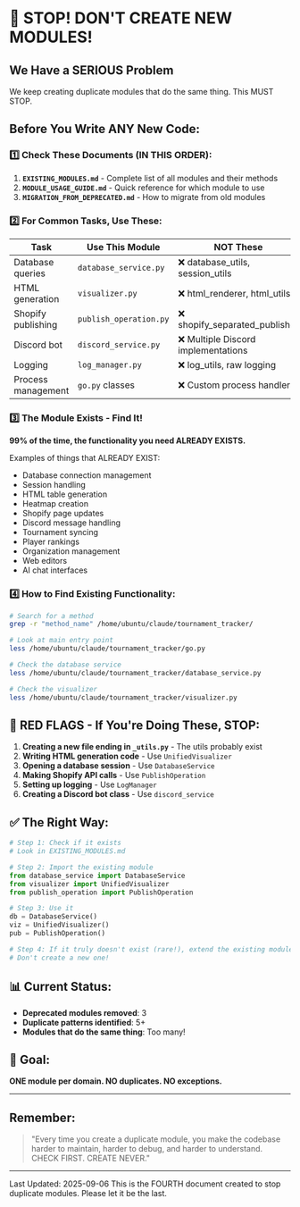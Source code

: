 # 🛑 STOP! DON'T CREATE NEW MODULES!

## We Have a SERIOUS Problem

We keep creating duplicate modules that do the same thing. This MUST STOP.

## Before You Write ANY New Code:

### 1️⃣ Check These Documents (IN THIS ORDER):
1. **`EXISTING_MODULES.md`** - Complete list of all modules and their methods
2. **`MODULE_USAGE_GUIDE.md`** - Quick reference for which module to use
3. **`MIGRATION_FROM_DEPRECATED.md`** - How to migrate from old modules

### 2️⃣ For Common Tasks, Use These:

| Task | Use This Module | NOT These |
|------|----------------|-----------|
| Database queries | `database_service.py` | ❌ database_utils, session_utils |
| HTML generation | `visualizer.py` | ❌ html_renderer, html_utils |
| Shopify publishing | `publish_operation.py` | ❌ shopify_separated_publisher |
| Discord bot | `discord_service.py` | ❌ Multiple Discord implementations |
| Logging | `log_manager.py` | ❌ log_utils, raw logging |
| Process management | `go.py` classes | ❌ Custom process handlers |

### 3️⃣ The Module Exists - Find It!

**99% of the time, the functionality you need ALREADY EXISTS.**

Examples of things that ALREADY EXIST:
- Database connection management
- Session handling
- HTML table generation
- Heatmap creation
- Shopify page updates
- Discord message handling
- Tournament syncing
- Player rankings
- Organization management
- Web editors
- AI chat interfaces

### 4️⃣ How to Find Existing Functionality:

```bash
# Search for a method
grep -r "method_name" /home/ubuntu/claude/tournament_tracker/

# Look at main entry point
less /home/ubuntu/claude/tournament_tracker/go.py

# Check the database service
less /home/ubuntu/claude/tournament_tracker/database_service.py

# Check the visualizer
less /home/ubuntu/claude/tournament_tracker/visualizer.py
```

## 🚨 RED FLAGS - If You're Doing These, STOP:

1. **Creating a new file ending in `_utils.py`** - The utils probably exist
2. **Writing HTML generation code** - Use `UnifiedVisualizer`
3. **Opening a database session** - Use `DatabaseService`
4. **Making Shopify API calls** - Use `PublishOperation`
5. **Setting up logging** - Use `LogManager`
6. **Creating a Discord bot class** - Use `discord_service`

## ✅ The Right Way:

```python
# Step 1: Check if it exists
# Look in EXISTING_MODULES.md

# Step 2: Import the existing module
from database_service import DatabaseService
from visualizer import UnifiedVisualizer
from publish_operation import PublishOperation

# Step 3: Use it
db = DatabaseService()
viz = UnifiedVisualizer()
pub = PublishOperation()

# Step 4: If it truly doesn't exist (rare!), extend the existing module
# Don't create a new one!
```

## 📊 Current Status:

- **Deprecated modules removed**: 3
- **Duplicate patterns identified**: 5+
- **Modules that do the same thing**: Too many!

## 🎯 Goal:

**ONE module per domain. NO duplicates. NO exceptions.**

---

## Remember:

> "Every time you create a duplicate module, you make the codebase harder to maintain, harder to debug, and harder to understand. CHECK FIRST. CREATE NEVER."

---

Last Updated: 2025-09-06
This is the FOURTH document created to stop duplicate modules. Please let it be the last.